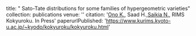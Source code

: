 title: " Sato-Tate distributions for some families of hypergeometric varieties"
collection: publications
venue: ''
citation: '<a href="https://uva.theopenscholar.com/ken-ono/" target=_blank>Ono K.</a>, Saad H.,<a href="https://sites.google.com/view/neelam-saikia/home" target=_blank>Saikia N.</a>, RIMS Kokyuroku. In Press'
paperurlPublished: 'https://www.kurims.kyoto-u.ac.jp/~kyodo/kokyuroku/kokyuroku.html'
